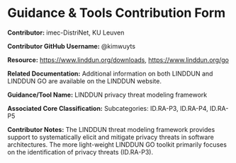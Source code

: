 # Guidance & Tools Contribution Form


**Contributor:** imec-DistriNet, KU Leuven

**Contributor GitHub Username:** @kimwuyts

**Resource:** https://www.linddun.org/downloads, https://www.linddun.org/go

**Related Documentation:** Additional information on both LINDDUN and LINDDUN GO are available on the LINDDUN website.

**Guidance/Tool Name:** LINDDUN privacy threat modeling framework

**Associated Core Classification:** Subcategories: ID.RA-P3, ID.RA-P4, ID.RA-P5

**Contributor Notes:** The LINDDUN threat modeling framework provides support to systematically elicit and mitigate privacy threats in software architectures. The more light-weight LINDDUN GO toolkit primarily focuses on the identification of privacy threats (ID.RA-P3).
